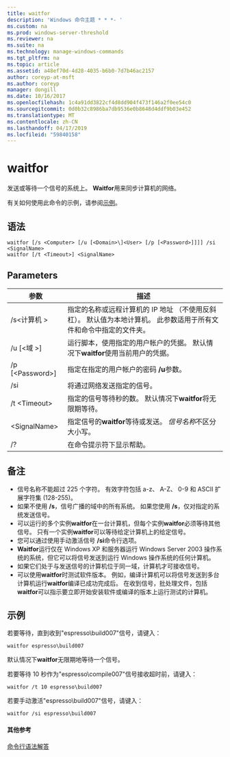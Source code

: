 ```yaml
---
title: waitfor
description: 'Windows 命令主题 * * *- '
ms.custom: na
ms.prod: windows-server-threshold
ms.reviewer: na
ms.suite: na
ms.technology: manage-windows-commands
ms.tgt_pltfrm: na
ms.topic: article
ms.assetid: a48ef70d-4d28-4035-b6b0-7d7b46ac2157
author: coreyp-at-msft
ms.author: coreyp
manager: dongill
ms.date: 10/16/2017
ms.openlocfilehash: 1c4a91dd3822cf4d8dd904f473f146a2f0ee54c0
ms.sourcegitcommit: 0d0b32c8986ba7db9536e0b8648d4ddf9b03e452
ms.translationtype: MT
ms.contentlocale: zh-CN
ms.lasthandoff: 04/17/2019
ms.locfileid: "59840158"
---
```

# <a name="waitfor"></a>waitfor



发送或等待一个信号的系统上。 **Waitfor**用来同步计算机的网络。

有关如何使用此命令的示例，请参阅[示例](#BKMK_examples)。

## <a name="syntax"></a>语法

```
waitfor [/s <Computer> [/u [<Domain>\]<User> [/p [<Password>]]]] /si <SignalName>
waitfor [/t <Timeout>] <SignalName>
```

## <a name="parameters"></a>Parameters

|参数|描述|
|---------|-----------|
|/s\<计算机 >|指定的名称或远程计算机的 IP 地址 （不使用反斜杠）。 默认值为本地计算机。 此参数适用于所有文件和命令中指定的文件夹。|
|/u [\<域 >\]<User>|运行脚本，使用指定的用户帐户的凭据。 默认情况下**waitfor**使用当前用户的凭据。|
|/p [\<Password>]|指定在指定的用户帐户的密码 **/u**参数。|
|/si|将通过网络发送指定的信号。|
|/t \<Timeout>|指定的信号等待秒的数。 默认情况下**waitfor**将无限期等待。|
|\<SignalName>|指定信号的**waitfor**等待或发送。 *信号名称*不区分大小写。|
|/?|在命令提示符下显示帮助。|

## <a name="remarks"></a>备注

-   信号名称不能超过 225 个字符。 有效字符包括 a-z、 A-Z、 0-9 和 ASCII 扩展字符集 (128-255)。
-   如果不使用 **/s**，信号广播的域中的所有系统。 如果您使用 **/s**，仅对指定的系统发送信号。
-   可以运行的多个实例**waitfor**在一台计算机，但每个实例**waitfor**必须等待其他信号。 只有一个实例**waitfor**可以等待给定计算机上的给定信号。
-   您可以通过使用手动激活信号 **/si**命令行选项。
-   **Waitfor**运行仅在 Windows XP 和服务器运行 Windows Server 2003 操作系统的系统，但它可以将信号发送到运行 Windows 操作系统的任何计算机。
-   如果它们处于与发送信号的计算机位于同一域，计算机才可接收信号。
-   可以使用**waitfor**时测试软件版本。 例如，编译计算机可以将信号发送到多台计算机运行**waitfor**编译已成功完成后。 在收到信号，批处理文件，包括**waitfor**可以指示要立即开始安装软件或编译的版本上运行测试的计算机。

## <a name="BKMK_examples"></a>示例

若要等待，直到收到"espresso\build007"信号，请键入：
```
waitfor espresso\build007
```
默认情况下**waitfor**无限期地等待一个信号。

若要等待 10 秒作为"espresso\compile007"信号接收超时前，请键入：
```
waitfor /t 10 espresso\build007
```
若要手动激活"espresso\build007"信号，请键入：
```
waitfor /si espresso\build007
```

#### <a name="additional-references"></a>其他参考

[命令行语法解答](command-line-syntax-key.md)